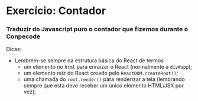 # Exercício: Contador
### Traduzir do Javascript puro o contador que fizemos durante o Conpecode

Dicas:
- Lembrem-se sempre da estrutura básica do React de termos
    - um elemento no <code>html</code> para enraizar o React (normalmente a <code>div#app</code>);
    - um elemento raiz do React creado pelo <code>ReactDOM.createRoot()</code>;
    - uma chamada do <code>root.render()</code> para renderizar a tela (lembrando sempre que esta deve receber um único elemento HTML/JSX por vez);